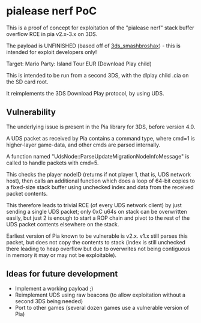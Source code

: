 # pialease nerf PoC
This is a proof of concept for exploitation of the "pialease nerf" stack buffer overflow RCE in pia v2.x-3.x on 3DS.

The payload is UNFINISHED (based off of [3ds_smashbroshax](https://github.com/yellows8/3ds_smashbroshax)) - this is intended for exploit developers only!

Target: Mario Party: Island Tour EUR (Download Play child)

This is intended to be run from a second 3DS, with the dlplay child .cia on the SD card root.

It reimplements the 3DS Download Play protocol, by using UDS.

## Vulnerability
The underlying issue is present in the Pia library for 3DS, before version 4.0.

A UDS packet as received by Pia contains a command type, where cmd=1 is higher-layer game-data, and other cmds are parsed internally.

A function named "UdsNode::ParseUpdateMigrationNodeInfoMessage" is called to handle packets with cmd=5.

This checks the player nodeID (returns if not player 1, that is, UDS network host), then calls an additional function which does a loop of 64-bit copies to a fixed-size stack buffer using unchecked index and data from the received packet contents.

This therefore leads to trivial RCE (of every UDS network client) by just sending a single UDS packet; only 0xC u64s on stack can be overwritten easily, but just 2 is enough to start a ROP chain and pivot to the rest of the UDS packet contents elsewhere on the stack.

Earliest version of Pia known to be vulnerable is v2.x. v1.x still parses this packet, but does not copy the contents to stack (index is still unchecked there leading to heap overflow but due to overwrites not being contiguous in memory it may or may not be exploitable).

## Ideas for future development
- Implement a working payload ;)
- Reimplement UDS using raw beacons (to allow exploitation without a second 3DS being needed)
- Port to other games (several dozen games use a vulnerable version of Pia)
